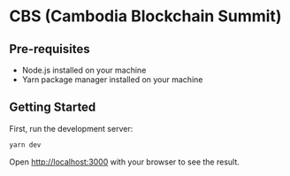 # CBS (Cambodia Blockchain Summit)

## Pre-requisites

- Node.js installed on your machine
- Yarn package manager installed on your machine

## Getting Started

First, run the development server:

```bash
yarn dev
```

Open [http://localhost:3000](http://localhost:3000) with your browser to see the result.
